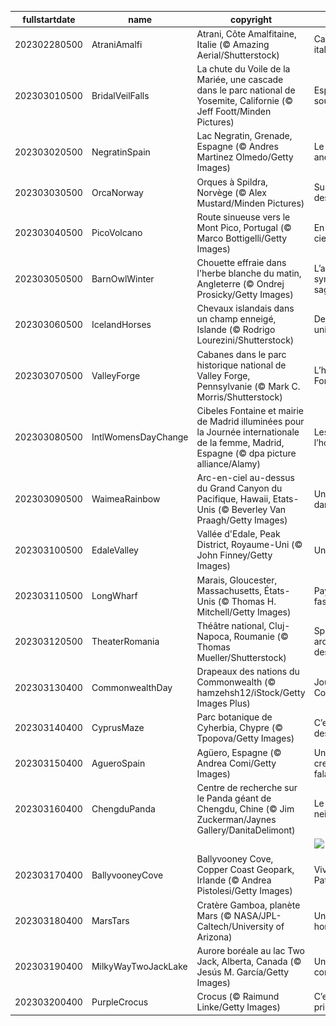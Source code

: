 |fullstartdate|name|copyright|title|image|
|--|--|--|--|--|
202302280500|AtraniAmalfi|Atrani, Côte Amalfitaine, Italie (© Amazing Aerial/Shutterstock)|Carte postale italienne|![](/fr-CA/2023/03/202302280500AtraniAmalfi.jpg)|
202303010500|BridalVeilFalls|La chute du Voile de la Mariée, une cascade dans le parc national de Yosemite, Californie (© Jeff Foott/Minden Pictures)|Esprit du vent soufflant|![](/fr-CA/2023/03/202303010500BridalVeilFalls.jpg)|
202303020500|NegratinSpain|Lac Negratin, Grenade, Espagne (© Andres Martinez Olmedo/Getty Images)|Le Colorado andalou|![](/fr-CA/2023/03/202303020500NegratinSpain.jpg)|
202303030500|OrcaNorway|Orques à Spildra, Norvège (© Alex Mustard/Minden Pictures)|Superprédateurs des mers|![](/fr-CA/2023/03/202303030500OrcaNorway.jpg)|
202303040500|PicoVolcano|Route sinueuse vers le Mont Pico, Portugal (© Marco Bottigelli/Getty Images)|En route vers le ciel|![](/fr-CA/2023/03/202303040500PicoVolcano.jpg)|
202303050500|BarnOwlWinter|Chouette effraie dans l'herbe blanche du matin, Angleterre (© Ondrej Prosicky/Getty Images)|L’animal symbole de la sagesse|![](/fr-CA/2023/03/202303050500BarnOwlWinter.jpg)|
202303060500|IcelandHorses|Chevaux islandais dans un champ enneigé, Islande (© Rodrigo Lourezini/Shutterstock)|Des chevaux uniques|![](/fr-CA/2023/03/202303060500IcelandHorses.jpg)|
202303070500|ValleyForge|Cabanes dans le parc historique national de Valley Forge, Pennsylvanie (© Mark C. Morris/Shutterstock)|L’hiver à Valley Forge|![](/fr-CA/2023/03/202303070500ValleyForge.jpg)|
202303080500|IntlWomensDayChange|Cibeles Fontaine et mairie de Madrid illuminées pour la Journée internationale de la femme, Madrid, Espagne (© dpa picture alliance/Alamy)|Les Femmes à l’honneur|![](/fr-CA/2023/03/202303080500IntlWomensDayChange.jpg)|
202303090500|WaimeaRainbow|Arc-en-ciel au-dessus du Grand Canyon du Pacifique, Hawaii, Etats-Unis (© Beverley Van Praagh/Getty Images)|Un arc en ciel dans la brume|![](/fr-CA/2023/03/202303090500WaimeaRainbow.jpg)|
202303100500|EdaleValley|Vallée d'Edale, Peak District, Royaume-Uni (© John Finney/Getty Images)|Un puzzle géant|![](/fr-CA/2023/03/202303100500EdaleValley.jpg)|
202303110500|LongWharf|Marais, Gloucester, Massachusetts, États-Unis (© Thomas H. Mitchell/Getty Images)|Paysage salé fascinant|![](/fr-CA/2023/03/202303110500LongWharf.jpg)|
202303120500|TheaterRomania|Théâtre national, Cluj-Napoca, Roumanie (© Thomas Mueller/Shutterstock)|Splendeur architecturale des Balkans|![](/fr-CA/2023/03/202303120500TheaterRomania.jpg)|
202303130400|CommonwealthDay|Drapeaux des nations du Commonwealth (© hamzehsh12/iStock/Getty Images Plus)|Journée du Commonwealth|![](/fr-CA/2023/03/202303130400CommonwealthDay.jpg)|
202303140400|CyprusMaze|Parc botanique de Cyherbia, Chypre (© Tpopova/Getty Images)|C’est la journée des matheux !|![](/fr-CA/2023/03/202303140400CyprusMaze.jpg)|
202303150400|AgueroSpain|Agüero, Espagne (© Andrea Comi/Getty Images)|Un village au creux des falaises|![](/fr-CA/2023/03/202303150400AgueroSpain.jpg)|
202303160400|ChengduPanda|Centre de recherche sur le Panda géant de Chengdu, Chine (© Jim Zuckerman/Jaynes Gallery/DanitaDelimont)|Le panda des neiges!|![](/fr-CA/2023/03/202303160400ChengduPanda.jpg)|
||||![](/fr-CA/2023/03/.jpg)|
202303170400|BallyvooneyCove|Ballyvooney Cove, Copper Coast Geopark, Irlande (© Andrea Pistolesi/Getty Images)|Vive la Saint Patrick!|![](/fr-CA/2023/03/202303170400BallyvooneyCove.jpg)|
202303180400|MarsTars|Cratère Gamboa, planète Mars (© NASA/JPL-Caltech/University of Arizona)|Un paysage hors du monde|![](/fr-CA/2023/03/202303180400MarsTars.jpg)|
202303190400|MilkyWayTwoJackLake|Aurore boréale au lac Two Jack, Alberta, Canada (© Jesús M. García/Getty Images)|Un paysage de conte de fées|![](/fr-CA/2023/03/202303190400MilkyWayTwoJackLake.jpg)|
202303200400|PurpleCrocus|Crocus (© Raimund Linke/Getty Images)|C’est le printemps!|![](/fr-CA/2023/03/202303200400PurpleCrocus.jpg)|
